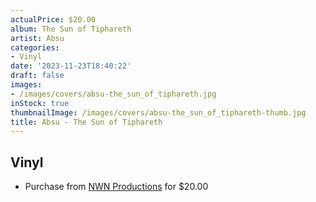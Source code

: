 ```yaml
---
actualPrice: $20.00
album: The Sun of Tiphareth
artist: Absu
categories:
- Vinyl
date: '2023-11-23T18:40:22'
draft: false
images:
- /images/covers/absu-the_sun_of_tiphareth.jpg
inStock: true
thumbnailImage: /images/covers/absu-the_sun_of_tiphareth-thumb.jpg
title: Absu - The Sun of Tiphareth
---
```


## Vinyl
* Purchase from [NWN Productions](http://shop.nwnprod.com/index.php?route=product/product&path=75&product_id=38386&sort=pd.name&order=ASC) for $20.00
